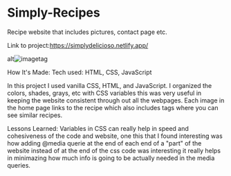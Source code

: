 # Simply-Recipes

Recipe website that includes pictures, contact page etc.

Link to project:https://simplydelicioso.netlify.app/

alt![image](https://user-images.githubusercontent.com/106325339/188360879-689b09a1-7960-45ac-8e2c-914d1307284a.png)tag

How It's Made:
Tech used: HTML, CSS, JavaScript

In this project I used vanilla CSS, HTML, and JavaScript. I organized the colors, shades, grays, etc with CSS variables this was very useful in keeping the website consistent through out all the webpages. Each image in the home page links to the recipe which also includes tags where you can see similar recipes.

Lessons Learned:
Variables in CSS can really help in speed and cohesiveness of the code and website, one this that I found interesting was how adding @media querie at the end of each end of a "part" of the website instead of at the end of the css code was interesting it really helps in minimazing how much info is going to be actually needed in the media queries.
